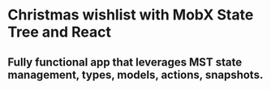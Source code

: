 # Christmas wishlist with MobX State Tree and React
## Fully functional app that leverages MST state management, types, models, actions, snapshots.